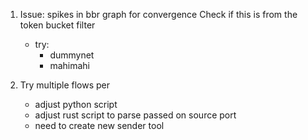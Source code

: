 1. Issue: spikes in bbr graph for convergence
    Check if this is from the token bucket filter

    - try:
        - dummynet
        - mahimahi


3. Try multiple flows per 
    - adjust python script 
    - adjust rust script to parse passed on source port
    - need to create new sender tool
    